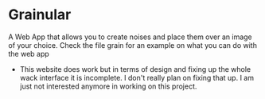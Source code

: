 # Grainular
A Web App that allows you to create noises and place them over an image of your choice.
Check the file grain for an example on what you can do with the web app
- This website does work but in terms of design and fixing up the whole wack interface it is incomplete. I don't really plan on fixing that up. I am just not interested anymore in working on this project.
